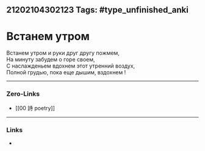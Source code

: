 21202104302123
Tags: #type_unfinished_anki 
---
# Встанем утром

Встанем утром и руки друг другу пожмем,<br>На минуту забудем о горе своем,<br>С наслажденьем вдохнем этот утренний воздух,<br>Полной грудью, пока еще дышим, вздохнем !

---
### Zero-Links
- [[00 詩 poetry]]
---
### Links
-